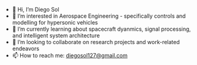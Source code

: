 - 👋 Hi, I’m Diego Sol
- 👀 I’m interested in Aerospace Engineering - specifically controls and modelling for hypersonic vehicles
- 🌱 I’m currently learning about spacecraft dyanmics, signal processing, and intelligent system architecture
- 💞️ I’m looking to collaborate on research projects and work-related endeavors
- 📫 How to reach me: diegosol127@gmail.com

<!---
diegosol127/diegosol127 is a ✨ special ✨ repository because its `README.md` (this file) appears on your GitHub profile.
You can click the Preview link to take a look at your changes.
--->
